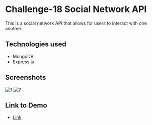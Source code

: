 # Challenge-18 Social Network API

This is a social network API that allows for users to interact with one another. 

## Technologies used
- MongoDB
- Express.js 

## Screenshots

![1](https://user-images.githubusercontent.com/103340843/192160592-ef3d14b3-b23a-4cd4-aec1-fd0dfe1b2679.PNG)
![2](https://user-images.githubusercontent.com/103340843/192160593-a2350b0d-7174-47f4-87f4-3a47c1c05ac3.png)


## Link to Demo
- [Link](https://drive.google.com/file/d/1ebb7-0NpRwDZQbcQLj7OzjMpnVVNppGB/view?usp=sharing)

